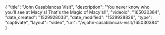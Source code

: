 {
    "title": "John Casablancas Visit",
    "description": "You never know who you'll see at Macy's!  That's the Magic of Macy's!!",
    "videoid": "165030384",
    "date_created": "1529928033",
    "date_modified": "1529928826",
    "type": "captivate",
    "layout": "video",
    "url": "\/v\/john-casablancas-visit\/165030384"
}